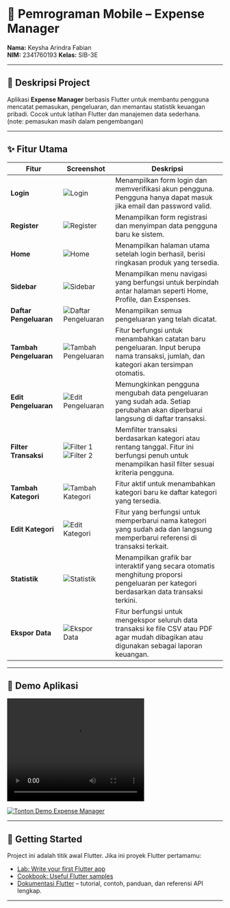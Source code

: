# 📱 Pemrograman Mobile – Expense Manager

**Nama:** Keysha Arindra Fabian  
**NIM:** 2341760193 
**Kelas:** SIB-3E 

---

## 📖 Deskripsi Project

Aplikasi **Expense Manager** berbasis Flutter untuk membantu pengguna mencatat pemasukan, pengeluaran, dan memantau statistik keuangan pribadi. Cocok untuk latihan Flutter dan manajemen data sederhana.  
(note: pemasukan masih dalam pengembangan)

---

## ✨ Fitur Utama

| Fitur | Screenshot | Deskripsi |
|-------|------------|-----------|
| **Login** | ![Login](vid/img10.png) | Menampilkan form login dan memverifikasi akun pengguna. Pengguna hanya dapat masuk jika email dan password valid.|
| **Register** | ![Register](vid/img11.png) | Menampilkan form registrasi dan menyimpan data pengguna baru ke sistem. |
| **Home** | ![Home](vid/img12.png) | Menampilkan halaman utama setelah login berhasil, berisi ringkasan produk yang tersedia. |
| **Sidebar** | ![Sidebar](vid/img13.png) | Menampilkan menu navigasi yang berfungsi untuk berpindah antar halaman seperti Home, Profile, dan Exspenses. |
| **Daftar Pengeluaran** | ![Daftar Pengeluaran](vid/img1.png) | Menampilkan semua pengeluaran yang telah dicatat. |
| **Tambah Pengeluaran** | ![Tambah Pengeluaran](vid/img2.png) | Fitur berfungsi untuk menambahkan catatan baru pengeluaran. Input berupa nama transaksi, jumlah, dan kategori akan tersimpan otomatis. |
| **Edit Pengeluaran** | ![Edit Pengeluaran](vid/img3.png) | Memungkinkan pengguna mengubah data pengeluaran yang sudah ada. Setiap perubahan akan diperbarui langsung di daftar transaksi. |
| **Filter Transaksi** | ![Filter 1](vid/img8.png)<br>![Filter 2](vid/img9.png) | Memfilter transaksi berdasarkan kategori atau rentang tanggal. Fitur ini berfungsi penuh untuk menampilkan hasil filter sesuai kriteria pengguna. |
| **Tambah Kategori** | ![Tambah Kategori](vid/img4.png) | Fitur aktif untuk menambahkan kategori baru ke daftar kategori yang tersedia. |
| **Edit Kategori** | ![Edit Kategori](vid/img5.png) | Fitur yang berfungsi untuk memperbarui nama kategori yang sudah ada dan langsung memperbarui referensi di transaksi terkait. |
| **Statistik** | ![Statistik](vid/img6.png) | Menampilkan grafik bar interaktif yang secara otomatis menghitung proporsi pengeluaran per kategori berdasarkan data transaksi terkini. |
| **Ekspor Data** | ![Ekspor Data](vid/img7.png) | Fitur berfungsi untuk mengekspor seluruh data transaksi ke file CSV atau PDF agar mudah dibagikan atau digunakan sebagai laporan keuangan. |



---

## 🎥 Demo Aplikasi

<video width="320" height="240" controls>
    <source src="vid/demoflutter.mp4" type="video/mp4">
</video>  

[![Tonton Demo Expense Manager](https://img.youtube.com/vi/EeIY-mRSqqA/0.jpg)](https://youtu.be/EeIY-mRSqqA)

---

## 🚀 Getting Started

Project ini adalah titik awal Flutter. Jika ini proyek Flutter pertamamu:  

- [Lab: Write your first Flutter app](https://docs.flutter.dev/get-started/codelab)  
- [Cookbook: Useful Flutter samples](https://docs.flutter.dev/cookbook)  
- [Dokumentasi Flutter](https://docs.flutter.dev/) – tutorial, contoh, panduan, dan referensi API lengkap.  

---

